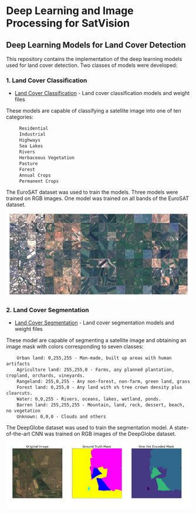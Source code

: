 # Deep Learning and Image Processing for SatVision

## Deep Learning Models for Land Cover Detection
This repository contains the implementation of the deep learning models used for land cover detection. Two classes of models were developed:
      
### 1. Land Cover Classification
- [Land Cover Classification](EuroSAT/) - Land cover classification models and weight files

These models are capable of classifying a satellite image into one of ten categories:
 
         Residential
         Industrial
         Highways
         Sea Lakes
         Rivers
         Herbaceous Vegetation
         Pasture
         Forest
         Annual Crops
         Permanent Crops
The EuroSAT dataset was used to train the models. Three models were trained on RGB images. One model was trained on all bands of the EuroSAT dataset.

<p align="center">
  <img src="Assets/eurosat.JPG">
</p>


### 2. Land Cover Segmentation
- [Land Cover Segmentation](DeepGlobe/) - Land cover segmentation models and weight files

These model are capable of segmenting a satellite image and obtaining an image mask with colors corresponding to seven classes:
        
        Urban land: 0,255,255 - Man-made, built up areas with human artifacts
        Agriculture land: 255,255,0 - Farms, any planned plantation, cropland, orchards, vineyards.
        Rangeland: 255,0,255 - Any non-forest, non-farm, green land, grass
        Forest land: 0,255,0 - Any land with x% tree crown density plus clearcuts.
        Water: 0,0,255 - Rivers, oceans, lakes, wetland, ponds.
        Barren land: 255,255,255 - Mountain, land, rock, dessert, beach, no vegetation
        Unknown: 0,0,0 - Clouds and others
The DeepGlobe dataset was used to train the segmentation model. A state-of-the-art CNN was trained on RGB images of the DeepGlobe dataset.


<p align="center">
  <img src="Assets/deepglobe.JPG">
</p>
